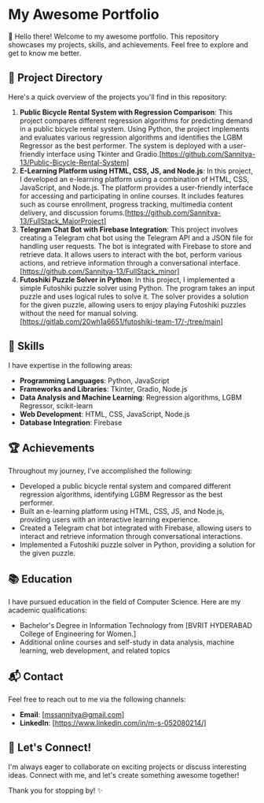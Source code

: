 # My Awesome Portfolio

👋 Hello there! Welcome to my awesome portfolio. This repository showcases my projects, skills, and achievements. Feel free to explore and get to know me better.

## 📁 Project Directory

Here's a quick overview of the projects you'll find in this repository:

1. **Public Bicycle Rental System with Regression Comparison**: This project compares different regression algorithms for predicting demand in a public bicycle rental system. Using Python, the project implements and evaluates various regression algorithms and identifies the LGBM Regressor as the best performer. The system is deployed with a user-friendly interface using Tkinter and Gradio.[https://github.com/Sannitya-13/Public-Bicycle-Rental-System]
2. **E-Learning Platform using HTML, CSS, JS, and Node.js**:  In this project, I developed an e-learning platform using a combination of HTML, CSS, JavaScript, and Node.js. The platform provides a user-friendly interface for accessing and participating in online courses. It includes features such as course enrollment, progress tracking, multimedia content delivery, and discussion forums.[https://github.com/Sannitya-13/FullStack_MajorProject]
3. **Telegram Chat Bot with Firebase Integration**: This project involves creating a Telegram chat bot using the Telegram API and a JSON file for handling user requests. The bot is integrated with Firebase to store and retrieve data. It allows users to interact with the bot, perform various actions, and retrieve information through a conversational interface.[https://github.com/Sannitya-13/FullStack_minor]
4. **Futoshiki Puzzle Solver in Python**: In this project, I implemented a simple Futoshiki puzzle solver using Python. The program takes an input puzzle and uses logical rules to solve it. The solver provides a solution for the given puzzle, allowing users to enjoy playing Futoshiki puzzles without the need for manual solving.[https://gitlab.com/20wh1a6651/futoshiki-team-17/-/tree/main]

## 🚀 Skills

I have expertise in the following areas:

- **Programming Languages**: Python, JavaScript
- **Frameworks and Libraries**: Tkinter, Gradio, Node.js
- **Data Analysis and Machine Learning**: Regression algorithms, LGBM Regressor, scikit-learn
- **Web Development**: HTML, CSS, JavaScript, Node.js
- **Database Integration**: Firebase

## 🏆 Achievements

Throughout my journey, I've accomplished the following:

- Developed a public bicycle rental system and compared different regression algorithms, identifying LGBM Regressor as the best performer.
- Built an e-learning platform using HTML, CSS, JS, and Node.js, providing users with an interactive learning experience.
- Created a Telegram chat bot integrated with Firebase, allowing users to interact and retrieve information through conversational interactions.
- Implemented a Futoshiki puzzle solver in Python, providing a solution for the given puzzle.

## 📚 Education

I have pursued education in the field of Computer Science. Here are my academic qualifications:

- Bachelor's Degree in Information Technology from [BVRIT HYDERABAD College of Engineering for Women.]
- Additional online courses and self-study in data analysis, machine learning, web development, and related topics

## 📬 Contact

Feel free to reach out to me via the following channels:

- **Email**: [mssannitya@gmail.com]
- **LinkedIn**: [https://www.linkedin.com/in/m-s-052080214/]

## 🌟 Let's Connect!

I'm always eager to collaborate on exciting projects or discuss interesting ideas. Connect with me, and let's create something awesome together!

Thank you for stopping by! ✨


